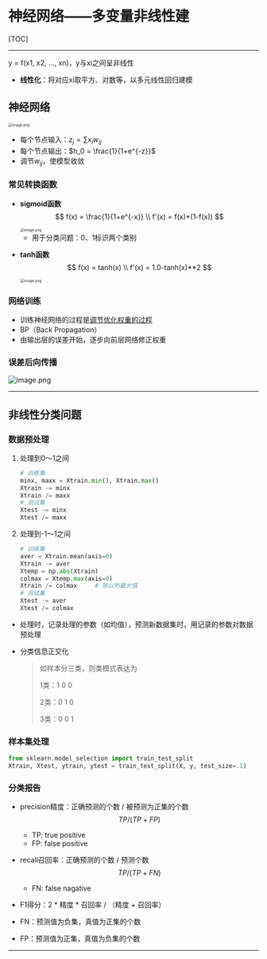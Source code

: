 # 神经网络——多变量非线性建

[TOC]

------

y = f(x1, x2, ..., xn)，y与xi之间呈非线性

- **线性化**：将对应xi取平方、对数等，以多元线性回归建模

## 神经网络

<img src="https://upload-images.jianshu.io/upload_images/12014150-3825d8a00f3fde7d.png?imageMogr2/auto-orient/strip%7CimageView2/2/w/1240" alt="image.png" style="zoom:50%;" />

- 每个节点输入：$z_j = \sum x_iw_{ij}$
- 每个节点输出：$h_0 = \frac{1}{1+e^{-z}}$
- 调节$w_{ij}$，使模型收敛

### 常见转换函数

- **sigmoid函数**
  $$
  f(x) = \frac{1}{1+e^{-x}} \\
  f'(x) = f(x)*(1-f(x))
  $$
  

  <img src="https://upload-images.jianshu.io/upload_images/12014150-2e2ee098f29d18f1.png?imageMogr2/auto-orient/strip%7CimageView2/2/w/1240" alt="image.png" style="zoom:50%;" />

  - 用于分类问题：0、1标识两个类别

- **tanh函数**
  $$
  f(x) = tanh(x) \\
  f'(x) = 1.0-tanh(x)**2
  $$
  

  <img src="https://upload-images.jianshu.io/upload_images/12014150-d4e08218a8926cb5.png?imageMogr2/auto-orient/strip%7CimageView2/2/w/1240" alt="image.png" style="zoom:50%;" />

### 网络训练

- 训练神经网络的过程是<u>调节优化权重的过程</u>
- BP（Back Propagation）
- 由输出层的误差开始，逐步向前层网络修正权重

### 误差后向传播

![image.png](https://upload-images.jianshu.io/upload_images/12014150-1b58e9fc5388d43b.png?imageMogr2/auto-orient/strip%7CimageView2/2/w/1240)

------

## 非线性分类问题

### 数据预处理

1. 处理到0～1之间

   ```python
   # 训练集
   minx, maxx = Xtrain.min(), Xtrain.max()
   Xtrain -= minx
   Xtrain /= maxx
   # 测试集
   Xtest -= minx
   Xtest /= maxx
   ```

2. 处理到-1～1之间

   ```python
   # 训练集
   aver = Xtrain.mean(axis=0)
   Xtrain -= aver
   Xtemp = np.abs(Xtrain)
   colmax = Xtemp.max(axis=0)
   Xtrain /= colmax		# 除以列最大值
   # 测试集
   Xtest -= aver
   Xtest /= colmax
   ```

- 处理时，记录处理的参数（如均值），预测新数据集时，用记录的参数对数据预处理

- 分类信息正交化

  > 如样本分三类，则类模式表达为
  >
  > 1类：1 0 0
  >
  > 2类：0 1 0
  >
  > 3类：0 0 1

### 样本集处理

```python
from sklearn.model_selection import train_test_split
Xtrain, Xtest, ytrain, ytest = train_test_split(X, y, test_size=.1)
```

### 分类报告

- precision精度：正确预测的个数 / 被预测为正集的个数
  $$
  TP/(TP + FP)
  $$

  - TP: true positive
  - FP: false positive

- recall召回率：正确预测的个数 / 预测个数
  $$
  TP / (TP + FN)
  $$

  - FN: false nagative

- F1得分：2 \* 精度 \* 召回率 / （精度 + 召回率）

- FN：预测值为负集，真值为正集的个数

- FP：预测值为正集，真值为负集的个数

------


